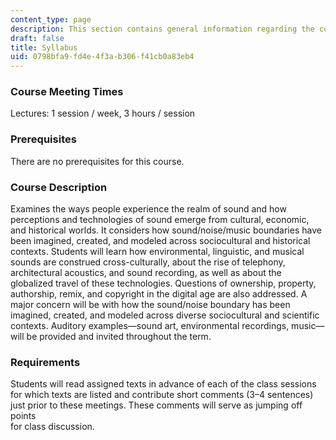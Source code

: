 ```yaml
---
content_type: page
description: This section contains general information regarding the course.
draft: false
title: Syllabus
uid: 0798bfa9-fd4e-4f3a-b306-f41cb0a83eb4
---
```

### Course Meeting Times

Lectures: 1 session / week, 3 hours / session

### Prerequisites

There are no prerequisites for this course.

### Course Description

Examines the ways people experience the realm of sound and how perceptions and technologies of sound emerge from cultural, economic, and historical worlds. It considers how sound/noise/music boundaries have been imagined, created, and modeled across sociocultural and historical contexts. Students will learn how environmental, linguistic, and musical sounds are construed cross-culturally, about the rise of telephony, architectural acoustics, and sound recording, as well as about the globalized travel of these technologies. Questions of ownership, property, authorship, remix, and copyright in the digital age are also addressed. A major concern will be with how the sound/noise boundary has been imagined, created, and modeled across diverse sociocultural and scientific contexts. Auditory examples—sound art, environmental recordings, music—will be provided and invited throughout the term.

### Requirements

Students will read assigned texts in advance of each of the class sessions for which texts are listed and contribute short comments (3–4 sentences) just prior to these meetings. These comments will serve as jumping off points   
for class discussion.